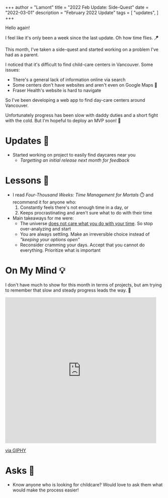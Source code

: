 +++
author = "Lamont"
title = "2022 Feb Update: Side-Quest"
date = "2022-03-01"
description = "February 2022 Update"
tags = [
    "updates",
]
+++

Hello again!

I feel like it's only been a week since the last update. Oh how time flies. 🪁

This month, I've taken a side-quest and started working on a problem I've had as a parent.

I noticed that it's difficult to find child-care centers in Vancouver. Some issues:
* There's a general lack of information online via search
* Some centers don't have websites and aren't even on Google Maps 📍
* Fraser Health's website is hard to navigate

So I've been developing a web app to find day-care centers around Vancouver. 

Unfortunately progress has been slow with daddy duties and a short fight with the cold. But I'm hopeful to deploy an MVP soon! 🤞


# Updates 📘
* Started working on project to easily find daycares near you
    * _Targetting an initial release next month for feedback_

# Lessons 📝
* I read _Four-Thousand Weeks: Time Management for Mortals_ ⏱️  and recommend it for anyone who:
    1. Constantly feels there's not enough time in a day, or
    2. Keeps procrastinating and aren't sure what to do with their time
* Main takeaways for me were:
    * The universe [does not care what you do with your time](https://tim.blog/2021/12/15/the-liberation-of-cosmic-insignificance-therapy/). So stop over-analyzing and start
    * You are always settling. Make an irreversible choice instead of _"keeping your options open"_
    * Reconsider cramming your days. Accept that you cannot do everything. Prioritize what is important

# On My Mind 💡
I don't have much to show for this month in terms of projects, but am trying to remember that slow and steady progress leads the way. 🐢
<iframe src="https://giphy.com/embed/2tMYOWRjFHveuOB6jg" width="480" height="464" frameBorder="0" class="giphy-embed" allowFullScreen></iframe><p><a href="https://giphy.com/gifs/adventure-well-done-progress-2tMYOWRjFHveuOB6jg">via GIPHY</a></p>


# Asks 🙇
* Know anyone who is looking for childcare? Would love to ask them what would make the process easier!
